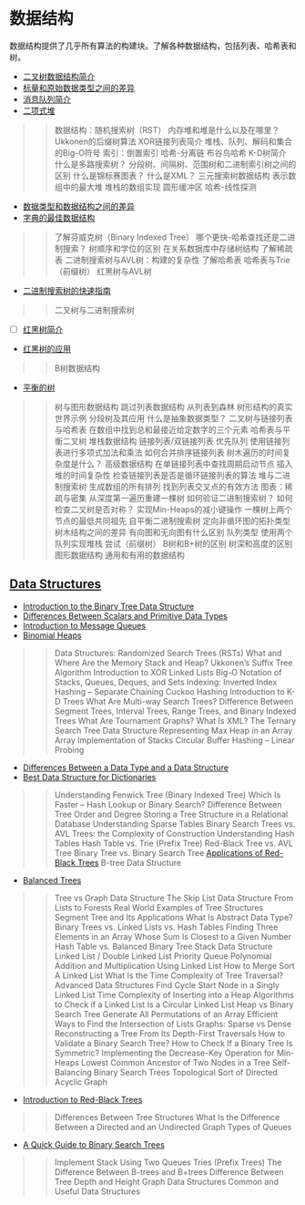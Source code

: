 # 数据结构

数据结构提供了几乎所有算法的构建块。了解各种数据结构，包括列表、哈希表和树。

- [二叉树数据结构简介](binary-tree-intro-zh.md)
- [标量和原始数据类型之间的差异](scalars-vs-primitive-data-types-zh.md)
- [消息队列简介](message-queues-zh.md)
- [二项式堆](binomial-heaps-zh.md)

>>数据结构：随机搜索树（RST）
>>内存堆和堆是什么以及在哪里？
>> Ukkonen的后缀树算法
>> XOR链接列表简介
>>堆栈、队列、解码和集合的Big-O符号
>>索引：倒置索引
>>哈希-分离链
>> 布谷鸟哈希
>> K-D树简介
>> 什么是多路搜索树？
>>分段树、间隔树、范围树和二进制索引树之间的区别
>>什么是锦标赛图表？
>>什么是XML？
>>三元搜索树数据结构
>>表示数组中的最大堆
>>堆栈的数组实现
>> 圆形缓冲区
>>哈希-线性探测

- [数据类型和数据结构之间的差异](data-type-vs-data-structure-zh.md)
- [字典的最佳数据结构](language-dictionary-data-structure-zh.md)

>>了解芬威克树（Binary Indexed Tree）
>>哪个更快-哈希查找还是二进制搜索？
>>树顺序和学位的区别
>>在关系数据库中存储树结构
>>了解稀疏表
>>二进制搜索树与AVL树：构建的复杂性
>>了解哈希表
>>哈希表与Trie（前缀树）
>>红黑树与AVL树

- [二进制搜索树的快速指南](binary-search-trees-zh.md)

>>二叉树与二进制搜索树

- [ ] [红黑树简介](red-black-trees-zh.md)
- [红黑树的应用](red-black-trees-applications-zh.md)

>> B树数据结构

- [平衡的树](balanced-trees-zh.md)

>>树与图形数据结构
>>跳过列表数据结构
>>从列表到森林
>> 树形结构的真实世界示例
>>分段树及其应用
>>什么是抽象数据类型？
>>二叉树与链接列表与哈希表
>>在数组中找到总和最接近给定数字的三个元素
>>哈希表与平衡二叉树
>>堆栈数据结构
>>链接列表/双链接列表
>>优先队列
>>使用链接列表进行多项式加法和乘法
>>如何合并排序链接列表
>>树木遍历的时间复杂度是什么？
>>高级数据结构
>>在单链接列表中查找周期启动节点
>>插入堆的时间复杂性
>>检查链接列表是否是循环链接列表的算法
>>堆与二进制搜索树
>>生成数组的所有排列
>>找到列表交叉点的有效方法
>>图表：稀疏与密集
>>从深度第一遍历重建一棵树
>>如何验证二进制搜索树？
>>如何检查二叉树是否对称？
>>实现Min-Heaps的减小键操作
>>一棵树上两个节点的最低共同祖先
>>自平衡二进制搜索树
>>定向非循环图的拓扑类型
>>树木结构之间的差异
>>有向图和无向图有什么区别
>>队列类型
>>使用两个队列实现堆栈
>>尝试（前缀树）
>>B树和B+树的区别
>>树深和高度的区别
>>图形数据结构
>>通用和有用的数据结构

## [Data Structures](https://www.baeldung.com/cs/category/core-concepts/data-structures)

- [Introduction to the Binary Tree Data Structure](https://www.baeldung.com/cs/binary-tree-intro)
- [Differences Between Scalars and Primitive Data Types](https://www.baeldung.com/cs/scalars-vs-primitive-data-types)
- [Introduction to Message Queues](https://www.baeldung.com/cs/message-queues)
- [Binomial Heaps](https://www.baeldung.com/cs/binomial-heaps)

>> Data Structures: Randomized Search Trees (RSTs)
>> What and Where Are the Memory Stack and Heap?
>> Ukkonen’s Suffix Tree Algorithm
>> Introduction to XOR Linked Lists
>> Big-O Notation of Stacks, Queues, Deques, and Sets
>> Indexing: Inverted Index
>> Hashing – Separate Chaining
>> Cuckoo Hashing
>> Introduction to K-D Trees
>> What Are Multi-way Search Trees?
>> Difference Between Segment Trees, Interval Trees, Range Trees, and Binary Indexed Trees
>> What Are Tournament Graphs?
>> What Is XML?
>> The Ternary Search Tree Data Structure
>> Representing Max Heap in an Array
>> Array Implementation of Stacks
>> Circular Buffer
>> Hashing – Linear Probing

- [Differences Between a Data Type and a Data Structure](https://www.baeldung.com/cs/data-type-vs-data-structure)
- [Best Data Structure for Dictionaries](https://www.baeldung.com/cs/language-dictionary-data-structure)

>> Understanding Fenwick Tree (Binary Indexed Tree)
>> Which Is Faster – Hash Lookup or Binary Search?
>> Difference Between Tree Order and Degree
>> Storing a Tree Structure in a Relational Database
>> Understanding Sparse Tables
>> Binary Search Trees vs. AVL Trees: the Complexity of Construction
>> Understanding Hash Tables
>> Hash Table vs. Trie (Prefix Tree)
>> Red-Black Tree vs. AVL Tree
>> Binary Tree vs. Binary Search Tree
>> [Applications of Red-Black Trees](https://www.baeldung.com/cs/red-black-trees-applications)
>> B-tree Data Structure

- [Balanced Trees](https://www.baeldung.com/cs/balanced-trees)

>> Tree vs Graph Data Structure
>> The Skip List Data Structure
>> From Lists to Forests
>> Real World Examples of Tree Structures
>> Segment Tree and Its Applications
>> What Is Abstract Data Type?
>> Binary Trees vs. Linked Lists vs. Hash Tables
>> Finding Three Elements in an Array Whose Sum Is Closest to a Given Number
>> Hash Table vs. Balanced Binary Tree
>> Stack Data Structure
>> Linked List / Double Linked List
>> Priority Queue
>> Polynomial Addition and Multiplication Using Linked List
>> How to Merge Sort A Linked List
>> What Is the Time Complexity of Tree Traversal?
>> Advanced Data Structures
>> Find Cycle Start Node in a Singly Linked List
>> Time Complexity of Inserting into a Heap
>> Algorithms to Check if a Linked List Is a Circular Linked List
>> Heap vs Binary Search Tree
>> Generate All Permutations of an Array
>> Efficient Ways to Find the Intersection of Lists
>> Graphs: Sparse vs Dense
>> Reconstructing a Tree From Its Depth-First Traversals
>> How to Validate a Binary Search Tree?
>> How to Check If a Binary Tree Is Symmetric?
>> Implementing the Decrease-Key Operation for Min-Heaps
>> Lowest Common Ancestor of Two Nodes in a Tree
>> Self-Balancing Binary Search Trees
>> Topological Sort of Directed Acyclic Graph

- [Introduction to Red-Black Trees](https://www.baeldung.com/cs/red-black-trees)

>> Differences Between Tree Structures
>> What Is the Difference Between a Directed and an Undirected Graph
>> Types of Queues

- [A Quick Guide to Binary Search Trees](https://www.baeldung.com/cs/binary-search-trees)

>> Implement Stack Using Two Queues
>> Tries (Prefix Trees)
>> The Difference Between B-trees and B+trees
>> Difference Between Tree Depth and Height
>> Graph Data Structures
>> Common and Useful Data Structures
